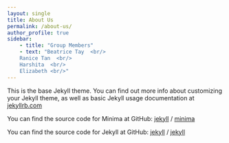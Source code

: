 ```yaml
---
layout: single
title: About Us
permalink: /about-us/
author_profile: true
sidebar: 
    - title: "Group Members"
    - text: "Beatrice Tay  <br/>
    Ranice Tan  <br/>
    Harshita  <br/>
    Elizabeth <br/>"
---
```


This is the base Jekyll theme. You can find out more info about customizing your Jekyll theme, as well as basic Jekyll usage documentation at [jekyllrb.com](https://jekyllrb.com/)

You can find the source code for Minima at GitHub:
[jekyll][jekyll-organization] /
[minima](https://github.com/jekyll/minima)

You can find the source code for Jekyll at GitHub:
[jekyll][jekyll-organization] /
[jekyll](https://github.com/jekyll/jekyll)


[jekyll-organization]: https://github.com/jekyll
